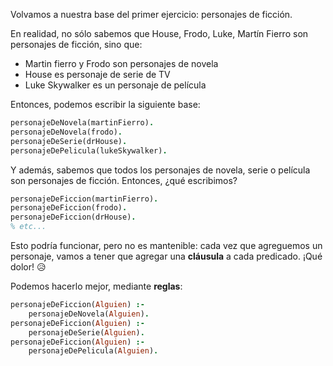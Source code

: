 Volvamos a nuestra base del primer ejercicio: personajes de ficción. 

En realidad, no sólo sabemos que House, Frodo, Luke, Martín Fierro son personajes de ficción, sino que:

* Martin fierro y Frodo son personajes de novela
* House es personaje de serie de TV 
* Luke Skywalker es un personaje de película

Entonces, podemos escribir la siguiente base: 

```prolog
personajeDeNovela(martinFierro).
personajeDeNovela(frodo).
personajeDeSerie(drHouse).
personajeDePelicula(lukeSkywalker).
```

Y además, sabemos que todos los personajes de novela, serie o película son personajes de ficción. Entonces, ¿qué escribimos?

```prolog
personajeDeFiccion(martinFierro).
personajeDeFiccion(frodo).
personajeDeFiccion(drHouse).
% etc...
```

Esto podría funcionar, pero no es mantenible: cada vez que agreguemos un personaje, vamos a tener que agregar una **cláusula** a cada predicado. ¡Qué dolor! :disappointed_relieved:

Podemos hacerlo mejor, mediante **reglas**:

```prolog
personajeDeFiccion(Alguien) :- 
    personajeDeNovela(Alguien).
personajeDeFiccion(Alguien) :-
    personajeDeSerie(Alguien).
personajeDeFiccion(Alguien) :-
    personajeDePelicula(Alguien).
```

